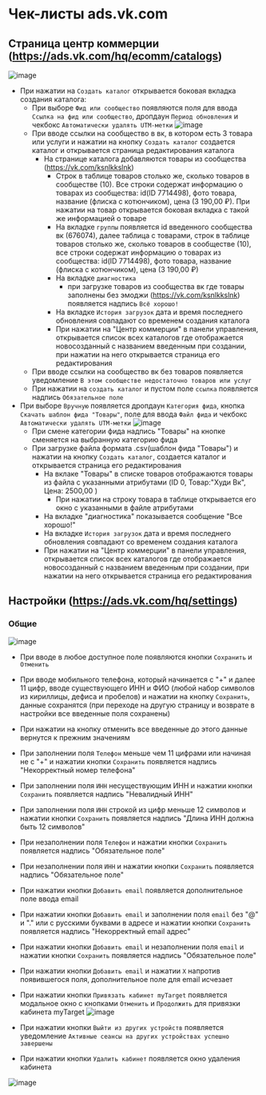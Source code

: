 # Чек-листы ads.vk.com

## Страница центр коммерции (https://ads.vk.com/hq/ecomm/catalogs)

![image](https://github.com/wergit13/homework-3-spring-2024/assets/102697969/9c8c6db2-8551-460e-9ab5-7997c61a34f1)

  - При нажатии на `Создать каталог` открывается боковая вкладка создания каталога:
    - При выборе `Фид или сообщество` появляются поля для ввода `Ссылка на фид или сообщество`, дропдаун `Период обновления` и чекбокс `Автоматически удалять UTM-метки`
      ![image](https://github.com/wergit13/homework-3-spring-2024/assets/102697969/ae1e073a-7c24-4b6b-bdf9-ef0389990b58)
    - При вводе ссылки на сообщество в вк, в котором есть 3 товара или услуги и нажатии на кнопку `Создать каталог` создается каталог и открывается страница редактирования каталога
      - На странице каталога добавляются товары из сообщества (https://vk.com/ksnlkkslnk)
        - Строк в таблице товаров столько же, сколько товаров в сообществе (10). Все строки содержат информацию о товарах из сообщества: id(ID 7714498), фото товара, название (флиска с котюнчиком), цена (3 190,00 ₽). При нажатии на товар открывается боковая вкладка с такой же информацией о товаре
        - На вкладке `группы` появляется id введенного сообщества вк (676074), далее таблица с товарами, строк в таблице товаров столько же, сколько товаров в сообществе (10), все строки содержат информацию о товарах из сообщества: id(ID 7714498), фото товара, название (флиска с котюнчиком), цена (3 190,00 ₽)
        - На вкладке `диагностика`
          - при загрузке товаров из сообщества вк где товары заполнены без эмоджи (https://vk.com/ksnlkkslnk) появляется надпись `Всё хорошо!`
        - На вкладке `История загрузок` дата и время последнего обновления совпадают со временем создания каталога
        - При нажатии на "Центр коммерции" в панели управления, открывается список всех каталогов где отображается новосозданный с названием введенным при создании, при нажатии на него открывается страница его редактирования
    - При вводе ссылки на сообщество вк без товаров появляется уведомление `В этом сообществе недостаточно товаров или услуг`
    - При нажатии на `создать каталог` и пустом поле `ссылка` появляется надпись `Обязательное поле`
  - При выборе `Вручную` появляется дропдаун `Категория фида`, кнопка `Скачать шаблон фида "Товары"`, поле для ввода `Файл фида` и чекбокс `Автоматически удалять UTM-метки`
    ![image](https://github.com/wergit13/homework-3-spring-2024/assets/102697969/af19163f-93b2-44f7-a082-c764a960aafc)
    - При смене категории фида надпись "Товары" на кнопке сменяется на выбранную категорию фида
    - При загрузке файла формата .csv(шаблон фида "Товары") и нажатии на кнопку `Создать каталог`, создается каталог и открывается страница его редактирования
        - На вклаке "Товары" в списке товаров отображаются товары из файла с указанными атрибутами (ID 0, Товар:"Худи Вк", Цена: 2500,00 )
          - При нажатии на строку товара в таблице открывается его окно с указанными в файле атрибутами
        - На вкладке "диагностика" показывается сообщение "Все хорошо!" 
        - На вкладке `История загрузок` дата и время последнего обновления совпадают со временем создания каталога
        - При нажатии на "Центр коммерции" в панели управления, открывается список всех каталогов где отображается новосозданный с названием введенным при создании, при нажатии на него открывается страница его редактирования



## Настройки (https://ads.vk.com/hq/settings)

### Общие

![image](https://github.com/wergit13/homework-3-spring-2024/assets/102697969/bf094c43-040b-4467-b595-618cfa876ad7)

- При вводе в любое доступное поле появляются кнопки `Сохранить` и `Отменить`
- При вводе мобильного телефона, который начинается с "+" и далее 11 цифр, вводе существующего ИНН и ФИО (любой набор символов из кириллицы, дефиса и пробелов) и нажатии на кнопку `Сохранить`, данные сохранятся (при переходе на другую страницу и возврате в настройки все введенные поля сохранены)
- При нажатии на кнопку отменить все введенные до этого данные вернутся к прежним значениям
- При заполнении поля `Телефон` меньше чем 11 цифрами или начиная не с "+" и нажатии кнопки `Сохранить` появляется надпись "Некорректный номер телефона"
- При заполнении поля `ИНН` несуществующим ИНН  и нажатии кнопки `Сохранить` появляется надпись "Невалидный ИНН"
- При заполнении поля `ИНН` строкой из цифр меньше 12 символов и нажатии кнопки `Сохранить` появляется надпись "Длина ИНН должна быть 12 символов"
- При незаполнении поля `Телефон` и нажатии кнопки `Сохранить` появляется надпись "Обязательное поле"
- При незаполнении поля `ИНН` и нажатии кнопки `Сохранить` появляется надпись "Обязательное поле"
- При нажатии кнопки `Добавить email` появляется дополнительное поле ввода email
- При нажатии кнопки `Добавить email` и заполнении поля `email` без "@" и "." или с русскими буквами в адресе и нажатии кнопки `Сохранить` появляется надпись "Некорректный email адрес"
- При нажатии кнопки `Добавить email` и незаполнении поля `email` и нажатии кнопки `Сохранить` появляется надпись "Обязательное поле"
- При нажатии кнопки `Добавить email` и нажатии `Х` напротив появившегося поля, дополнительное поле для email исчезает
- При нажатии кнопки `Привязать кабинет myTarget` появляется модальное окно с кнопками `Отменить` и `Продолжить` для привязки кабинета myTarget
  ![image](https://github.com/wergit13/homework-3-spring-2024/assets/102697969/6ca22e02-3f7f-4ad5-ac4c-0a99ff804e84)


- При нажатии кнопки `Выйти из других устройств` появляется уведомление `Активные сеансы на других устройствах успешно завершены`
- При нажатии кнопки `Удалить кабинет` появляется окно удаления кабинета

 ![image](https://github.com/wergit13/homework-3-spring-2024/assets/102697969/21344918-7d75-4aa9-9ce4-57e29e3f1f42)

  

